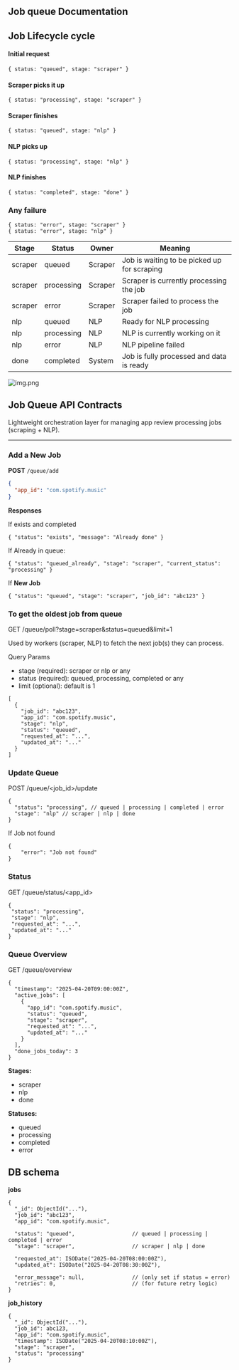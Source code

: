 ## Job queue Documentation


## Job Lifecycle cycle

#### Initial request
```
{ status: "queued", stage: "scraper" }
```

#### Scraper picks it up

```{ status: "processing", stage: "scraper" }```

#### Scraper finishes
```{ status: "queued", stage: "nlp" }```

#### NLP picks up
```{ status: "processing", stage: "nlp" }```

#### NLP finishes
```{ status: "completed", stage: "done" }```

### Any failure
```
{ status: "error", stage: "scraper" }
{ status: "error", stage: "nlp" }
```

| Stage   | Status      | Owner     | Meaning                                      |
|---------|-------------|-----------|----------------------------------------------|
| scraper | queued      | Scraper   | Job is waiting to be picked up for scraping  |
| scraper | processing  | Scraper   | Scraper is currently processing the job      |
| scraper | error       | Scraper   | Scraper failed to process the job            |
| nlp     | queued      | NLP       | Ready for NLP processing                     |
| nlp     | processing  | NLP       | NLP is currently working on it               |
| nlp     | error       | NLP       | NLP pipeline failed                          |
| done    | completed   | System    | Job is fully processed and data is ready     |

![img.png](img.png)

## Job Queue API Contracts
Lightweight orchestration layer for managing app review processing jobs (scraping + NLP).

---
### Add a New Job
**POST** `/queue/add`

```json
{
  "app_id": "com.spotify.music"
}
```
**Responses**

If exists and completed
```
{ "status": "exists", "message": "Already done" }
```

If Already in queue:
```
{ "status": "queued_already", "stage": "scraper", "current_status": "processing" }
```
If  **New Job**

```
{ "status": "queued", "stage": "scraper", "job_id": "abc123" } 
```



### To get the oldest job from queue
GET /queue/poll?stage=scraper&status=queued&limit=1

Used by workers (scraper, NLP) to fetch the next job(s) they can process.

Query Params
- stage (required): scraper or nlp or any
- status (required): queued, processing, completed or any
- limit (optional): default is 1

``` 
[
  {
    "job_id": "abc123",
    "app_id": "com.spotify.music",
    "stage": "nlp",
    "status": "queued",
    "requested_at": "...",
    "updated_at": "..."
  }
]
```
### Update Queue
POST /queue/<job_id>/update
```
{
  "status": "processing", // queued | processing | completed | error
  "stage": "nlp" // scraper | nlp | done
}
```
If Job not found
```
{
    "error": "Job not found"
}
```
### Status
 GET /queue/status/<app_id>
 ```
 {
  "status": "processing",
  "stage": "nlp",
  "requested_at": "...",
  "updated_at": "..."
}
 ```

### Queue Overview
GET /queue/overview
```
{
  "timestamp": "2025-04-20T09:00:00Z",
  "active_jobs": [
    {
      "app_id": "com.spotify.music",
      "status": "queued",
      "stage": "scraper",
      "requested_at": "...",
      "updated_at": "..."
    }
  ],
  "done_jobs_today": 3
}
```

**Stages:**
- scraper
- nlp
- done

**Statuses:**
- queued
- processing
- completed
- error


## DB schema
**jobs**
```
{
  "_id": ObjectId("..."),
  "job_id": "abc123",            
  "app_id": "com.spotify.music",

  "status": "queued",                  // queued | processing | completed | error
  "stage": "scraper",                  // scraper | nlp | done

  "requested_at": ISODate("2025-04-20T08:00:00Z"),
  "updated_at": ISODate("2025-04-20T08:30:00Z"),

  "error_message": null,               // (only set if status = error)
  "retries": 0,                        // (for future retry logic)
}
```

**job_history**
```
{
  "_id": ObjectId("..."),
  "job_id": abc123,           
  "app_id": "com.spotify.music",
  "timestamp": ISODate("2025-04-20T08:10:00Z"),
  "stage": "scraper",
  "status": "processing"
}
```